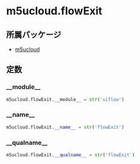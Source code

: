 # m5ucloud.flowExit

## 所属パッケージ
- [m5ucloud](../../module/m5ucloud)

## 定数

### \_\_module\_\_
```python
m5ucloud.flowExit.__module__ = str('uiflow')
```

### \_\_name\_\_
```python
m5ucloud.flowExit.__name__ = str('flowExit')
```

### \_\_qualname\_\_
```python
m5ucloud.flowExit.__qualname__ = str('flowExit')
```

